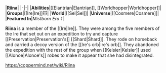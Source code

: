 |**Riina**|
|-|-|
|**Abilities**|[[Elantrian\|Elantrian]], [[Worldhopper\|Worldhopper]]|
|**Groups**|[[Ire\|Ire]]🐱︎|
|**World**|[[Sel\|Sel]]|
|**Universe**|[[Cosmere\|Cosmere]]|
|**Featured In**|*Mistborn Era 1*|

**Riina** is a member of the [[Ire\|Ire]].
They were among the five members of the Ire that set out on an expedition to try and capture [[Preservation\|Preservation's]] [[Shard\|Shard]]. They rode on horseback and carried a decoy version of the [[Ire's orb\|Ire's orb]]. They abandoned the expedition with the rest of the group when [[Kelsier\|Kelsier]] used [[Alonoe\|Alonoe's]] robes to make it appear that she had disintegrated.



https://coppermind.net/wiki/Riina